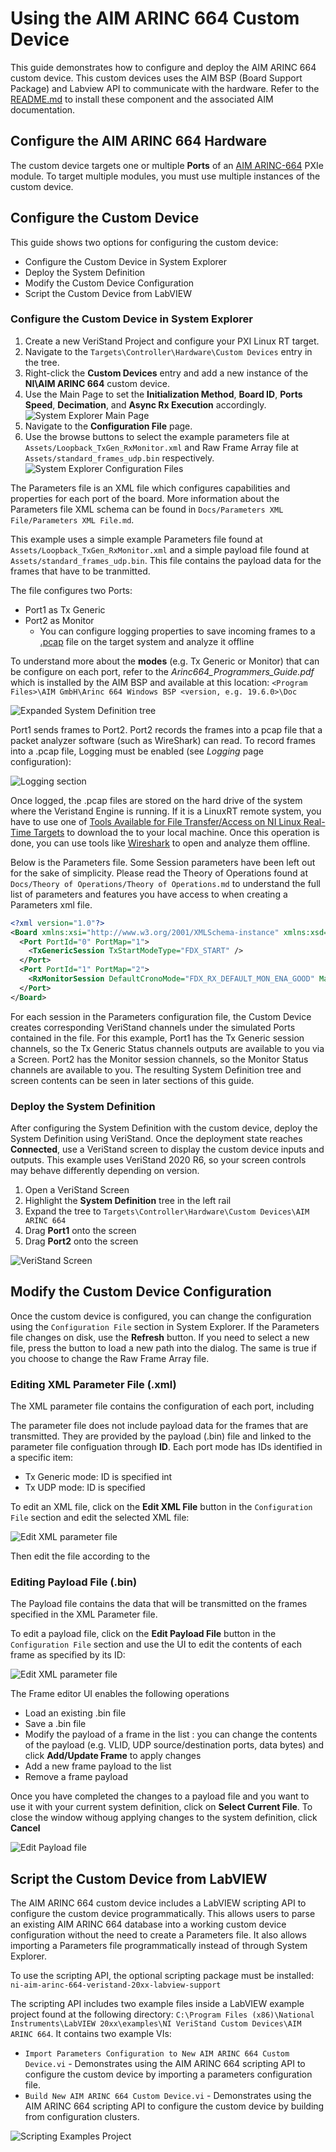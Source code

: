 # Using the AIM ARINC 664 Custom Device

This guide demonstrates how to configure and deploy the AIM ARINC 664 custom device. This custom devices uses the AIM BSP (Board Support Package) and Labview API to communicate with the hardware. Refer to the [README.md](../../README.md) to install these component and the associated AIM documentation.

## Configure the AIM ARINC 664 Hardware

The custom device targets one or multiple **Ports** of an [AIM ARINC-664](https://www.ni.com/it-it/shop/model/aim-arinc-664.html) PXIe module. To target multiple modules, you must use multiple instances of the custom device.

## Configure the Custom Device

This guide shows two options for configuring the custom device:
- Configure the Custom Device in System Explorer
- Deploy the System Definition
- Modify the Custom Device Configuration
- Script the Custom Device from LabVIEW


### Configure the Custom Device in System Explorer

1. Create a new VeriStand Project and configure your PXI Linux RT target.
2. Navigate to the `Targets\Controller\Hardware\Custom Devices` entry in the tree.
3. Right-click the **Custom Devices** entry and add a new instance of the **NI\AIM ARINC 664** custom device.
4. Use the Main Page to set the **Initialization Method**, **Board ID**, **Ports Speed**, **Decimation**, and **Async Rx Execution** accordingly.
![System Explorer Main Page](Screenshots/System_Explorer_main_configured.png)
5. Navigate to the **Configuration File** page.
6. Use the browse buttons to select the example parameters file at `Assets/Loopback_TxGen_RxMonitor.xml` and Raw Frame Array file at `Assets/standard_frames_udp.bin` respectively.
![System Explorer Configuration Files](Screenshots/System_Explorer_configuration_file_configured.png)

The Parameters file is an XML file which configures capabilities and properties for each port of the board. More information about the Parameters file XML schema can be found in `Docs/Parameters XML File/Parameters XML File.md`.

This example uses a simple example Parameters file found at `Assets/Loopback_TxGen_RxMonitor.xml` and a simple payload file found at `Assets/standard_frames_udp.bin`. This file contains the payload data for the frames that have to be tranmitted.

The file configures two Ports:
- Port1 as Tx Generic
- Port2 as Monitor
  - You can configure logging properties to save incoming frames to a [.pcap](https://en.wikipedia.org/wiki/Pcap) file on the target system and analyze it offline

To understand more about the **modes** (e.g. Tx Generic or Monitor) that can be configure on each port, refer to the *Arinc664_Programmers_Guide.pdf* which is installed by the AIM BSP and available at this location: `<Program Files>\AIM GmbH\Arinc 664 Windows BSP <version, e.g. 19.6.0>\Doc`

![Expanded System Definition tree](Screenshots/System_Explorer_tree_expanded.png)

Port1 sends frames to Port2. Port2 records the frames into a pcap file that a packet analyzer software (such as WireShark) can read. To record frames into a .pcap file, Logging must be enabled (see *Logging* page configuration):

![Logging section](Screenshots/System_Explorer_logging_configured.png)

Once logged, the .pcap files are stored on the hard drive of the system where the Veristand Engine is running. If it is a LinuxRT remote system, you have to use one of [Tools Available for File Transfer/Access on NI Linux Real-Time Targets](https://knowledge.ni.com/KnowledgeArticleDetails?id=kA03q000000YMLnCAO&l=it-IT)  to download the to your local machine. Once this operation is done, you can use tools like [Wireshark](https://www.wireshark.org/) to open and analyze them offline.

Below is the Parameters file. Some Session parameters have been left out for the sake of simplicity. Please read the Theory of Operations found at `Docs/Theory of Operations/Theory of Operations.md` to understand the full list of parameters and features you have access to when creating a Parameters xml file.

```xml
<?xml version="1.0"?>
<Board xmlns:xsi="http://www.w3.org/2001/XMLSchema-instance" xmlns:xsd="http://www.w3.org/2001/XMLSchema" PortSpeed="FDX_1000MBIT">
  <Port PortId="0" PortMap="1">
    <TxGenericSession TxStartModeType="FDX_START" />
  </Port>
  <Port PortId="1" PortMap="2">
    <RxMonitorSession DefaultCronoMode="FDX_RX_DEFAULT_MON_ENA_GOOD" MaxFileSizeMB="0" />
  </Port>
</Board>
```

For each session in the Parameters configuration file, the Custom Device creates corresponding VeriStand channels under the simulated Ports contained in the file. For this example, Port1 has the Tx Generic session channels, so the Tx Generic Status channels outputs are available to you via a Screen. Port2 has the Monitor session channels, so the Monitor Status channels are available to you. The resulting System Definition tree and screen contents can be seen in later sections of this guide.

### Deploy the System Definition

After configuring the System Definition with the custom device, deploy the System Definition using VeriStand. Once the deployment state reaches **Connected**, use a VeriStand screen to display the custom device inputs and outputs. This example uses VeriStand 2020 R6, so your screen controls may behave differently depending on version.

1. Open a VeriStand Screen
2. Highlight the **System Definition** tree in the left rail
3. Expand the tree to `Targets\Controller\Hardware\Custom Devices\AIM ARINC 664`
4. Drag **Port1** onto the screen
5. Drag **Port2** onto the screen

![VeriStand Screen](Screenshots/VeriStand_screen_deployed.png)

## Modify the Custom Device Configuration

Once the custom device is configured, you can change the configuration using the `Configuration File` section in System Explorer. If the Parameters file changes on disk, use the **Refresh** button. If you need to select a new file, press the button to load a new path into the dialog. The same is true if you choose to change the Raw Frame Array file.

### Editing XML Parameter File (.xml)

The XML parameter file contains the configuration of each port, including

The parameter file does not include payload data for the frames that are transmitted. They are provided by the payload (.bin) file and linked to the parameter file configuation through **ID**. Each port mode has IDs identified in a specific item:
- Tx Generic mode: ID is specified int 
- Tx UDP mode: ID is specified 

To edit an XML file, click on the **Edit XML File** button in the `Configuration File` section and edit the selected XML file: 

![Edit XML parameter file](Screenshots/ConfigEdit_XML.PNG)

Then edit the file according to the <XML parameter file>

### Editing Payload File (.bin)

The Payload file contains the data that will be transmitted on the frames specified in the XML Parameter file. 

To edit a payload file, click on the **Edit Payload File** button in the `Configuration File` section and use the UI to edit the contents of each frame as specified by its ID:

![Edit XML parameter file](Screenshots/ConfigEdit_BIN.PNG)

The Frame editor UI enables the following operations

- Load an existing .bin file
- Save a .bin file
- Modify the payload of a frame in the list : you can change the contents of the payload (e.g. VLID, UDP source/destination ports, data bytes) and click **Add/Update Frame** to apply changes
- Add a new frame payload to the list 
- Remove a frame payload
  
Once you have completed the changes to a payload file and you want to use it with your current system definition, click on **Select Current File**. To close the window withoug applying changes to the system definition, click **Cancel**

![Edit Payload file](Screenshots/EditBinFile.PNG)

## Script the Custom Device from LabVIEW

The AIM ARINC 664 custom device includes a LabVIEW scripting API to configure the custom device programmatically. This allows users to parse an existing AIM ARINC 664 database into a working custom device configuration without the need to create a Parameters file. It also allows importing a Parameters file programmatically instead of through System Explorer.

To use the scripting API, the optional scripting package must be installed:
`ni-aim-arinc-664-veristand-20xx-labview-support`

The scripting API includes two example files inside a LabVIEW example project found at the following directory: `C:\Program Files (x86)\National Instruments\LabVIEW 20xx\examples\NI VeriStand Custom Devices\AIM ARINC 664`. It contains two example VIs:

- `Import Parameters Configuration to New AIM ARINC 664 Custom Device.vi` - Demonstrates using the AIM ARINC 664 scripting API to configure the custom device by importing a parameters configuration file.
- `Build New AIM ARINC 664 Custom Device.vi` - Demonstrates using the AIM ARINC 664 scripting API to configure the custom device by building from configuration clusters.

![Scripting Examples Project](Screenshots/Scripting_examples_project.png)


